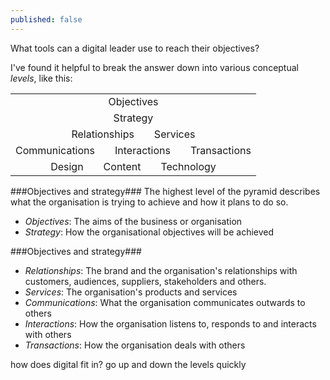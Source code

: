 ```yaml
---
published: false
---
```


What tools can a digital leader use to reach their objectives?

I've found it helpful to break the answer down into various conceptual _levels_, like this:

<table><tbody>
<tr><td style="text-align:center">Objectives</td></tr>
<tr><td style="text-align:center">Strategy</td></tr>
<tr><td style="text-align:center">Relationships&emsp;&emsp;Services</td></tr>
<tr><td style="text-align:center">Communications&emsp;&emsp;Interactions&emsp;&emsp;Transactions</td></tr>
<tr><td style="text-align:center">Design&emsp;&emsp;Content&emsp;&emsp;Technology</td></tr>
</tbody></table>

###Objectives and strategy###
The highest level of the pyramid describes what the organisation is trying to achieve and how it plans to do so.
- _Objectives_: The aims of the business or organisation
- _Strategy_: How the organisational objectives will be achieved

###Objectives and strategy###
- _Relationships_: The brand and the organisation's relationships with customers, audiences, suppliers, stakeholders and others.
- _Services_: The organisation's products and services
- _Communications_: What the organisation communicates outwards to others
- _Interactions_: How the organisation listens to, responds to and interacts with others
- _Transactions_: How the organisation deals with others


how does digital fit in?
go up and down the levels quickly